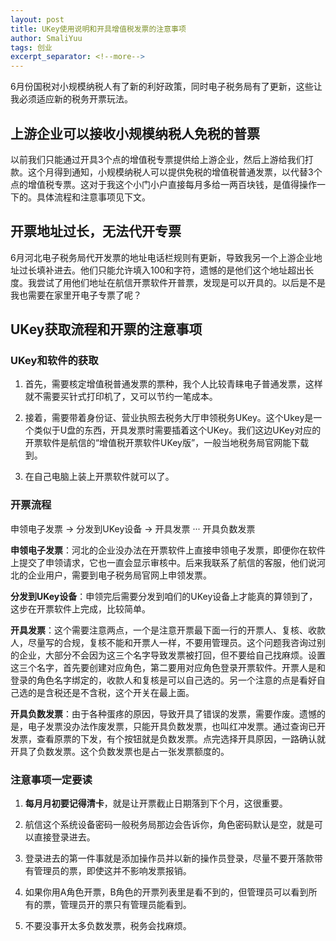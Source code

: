 ```yaml
---
layout: post
title: UKey使用说明和开具增值税发票的注意事项
author: SmaliYuu
tags: 创业
excerpt_separator: <!--more-->
---
```


6月份国税对小规模纳税人有了新的利好政策，同时电子税务局有了更新，这些让我必须适应新的税务开票玩法。

<!--more-->


## 上游企业可以接收小规模纳税人免税的普票

以前我们只能通过开具3个点的增值税专票提供给上游企业，然后上游给我们打款。这个月得到通知，小规模纳税人可以提供免税的增值税普通发票，以代替3个点的增值税专票。这对于我这个小门小户直接每月多给一两百块钱，是值得操作一下的。具体流程和注意事项见下文。


## 开票地址过长，无法代开专票

6月河北电子税务局代开发票的地址电话栏规则有更新，导致我另一个上游企业地址过长填补进去。他们只能允许填入100和字符，遗憾的是他们这个地址超出长度。我尝试了用他们地址在航信开票软件开普票，发现是可以开具的。以后是不是我也需要在家里开电子专票了呢？

## UKey获取流程和开票的注意事项

### UKey和软件的获取

1. 首先，需要核定增值税普通发票的票种，我个人比较青睐电子普通发票，这样就不需要买针式打印机了，又可以节约一笔成本。

2. 接着，需要带着身份证、营业执照去税务大厅申领税务UKey。这个Ukey是一个类似于U盘的东西，开具发票时需要插着这个UKey。我们这边UKey对应的开票软件是航信的“增值税开票软件UKey版”，一般当地税务局官网能下载到。

3. 在自己电脑上装上开票软件就可以了。


### 开票流程

申领电子发票 → 分发到UKey设备 → 开具发票 ··· 开具负数发票

**申领电子发票**：河北的企业没办法在开票软件上直接申领电子发票，即便你在软件上提交了申领请求，它也一直会显示审核中。后来我联系了航信的客服，他们说河北的企业用户，需要到电子税务局官网上申领发票。  

**分发到UKey设备**：申领完后需要分发到咱们的UKey设备上才能真的算领到了，这步在开票软件上完成，比较简单。  

**开具发票**：这个需要注意两点，一个是注意开票最下面一行的开票人、复核、收款人，尽量写的合规，复核不能和开票人一样，不要用管理员。这个问题我咨询过别的企业，大部分不会因为这三个名字导致发票被打回，但不要给自己找麻烦。设置这三个名字，首先要创建对应角色，第二要用对应角色登录开票软件。开票人是和登录的角色名字绑定的，收款人和复核是可以自己选的。另一个注意的点是看好自己选的是含税还是不含税，这个开关在最上面。

**开具负数发票**：由于各种蛋疼的原因，导致开具了错误的发票，需要作废。遗憾的是，电子发票没办法作废发票，只能开具负数发票，也叫红冲发票。通过查询已开发票，查看原票的下发，有个按钮就是负数发票。点完选择开具原因，一路确认就开具了负数发票。这个负数发票也是占一张发票额度的。

### 注意事项一定要读 

1. **每月月初要记得清卡**，就是让开票截止日期落到下个月，这很重要。

2. 航信这个系统设备密码一般税务局那边会告诉你，角色密码默认是空，就是可以直接登录进去。  

3. 登录进去的第一件事就是添加操作员并以新的操作员登录，尽量不要开落款带有管理员的票，即使这并不影响发票报销。

4. 如果你用A角色开票，B角色的开票列表里是看不到的，但管理员可以看到所有的票，管理员开的票只有管理员能看到。

5. 不要没事开太多负数发票，税务会找麻烦。